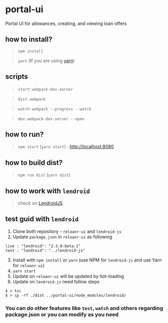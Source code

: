 # portal-ui
Portal UI for allowances, creating, and viewing loan offers

## how to install?

> `npm install`

> `yarn` (If you are using [yarn](https://yarnpkg.com/en/))

## scripts

> `start`: `webpack-dev-server`

> `dist`: `webpack`

> `watch`: `webpack --progress --watch`

> `dev`: `webpack-dev-server --open`

## how to run?

> `npm start` (`yarn start`) : [http://localhost:8080](http://localhost:8080)

## how to build dist?

> `npm run dist` (`yarn dist`)

## how to work with `lendroid`

> check on [LendroidJS](https://github.com/lendroidproject/lendroid-js)

## test guid with `lendroid`

1. Clone both repository - `reloanr-ui` and `lendroid-js`
2. Update `package.json` in `reloanr-ui` as following
```
live : "lendroid": "2.3.0-beta.1"
test : "lendroid": "../lendroid-js"
```
3. Install with `npm install` or `yarn` (use NPM for `lendroid-js` and use Yarn for `reloanr-ui`)
4. `yarn start`
5. Update on `reloanr-ui` will be updated by hot-loading
6. Update on `lendroid-js` need follow steps
```
$ > tsc
$ > cp -rf ./dist ../portal-ui/node_modules/lendroid/
```

### You can do other features like `test`, `watch` and others regarding package.json or you can modify as you need